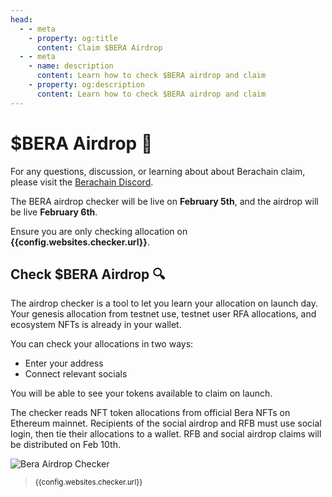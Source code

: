 ```yaml
---
head:
  - - meta
    - property: og:title
      content: Claim $BERA Airdrop
  - - meta
    - name: description
      content: Learn how to check $BERA airdrop and claim
    - property: og:description
      content: Learn how to check $BERA airdrop and claim
---
```


<script setup>
  import config from '@berachain/config/constants.json';
</script>

# $BERA Airdrop 🐻

For any questions, discussion, or learning about about Berachain claim, please visit the [Berachain Discord](https://discord.com/invite/berachain).

The BERA airdrop checker will be live on **February 5th**, and the airdrop will be live **February 6th**.

Ensure you are only checking allocation on **<a :href="config.websites.checker.url">{{config.websites.checker.url}}</a>**.

<!-- Ensure you are only claiming tokens on **<a :href="config.websites.claim.url">{{config.websites.claim.url}}</a>**. -->

## Check $BERA Airdrop 🔍

The airdrop checker is a tool to let you learn your allocation on launch day. Your genesis allocation from testnet use, testnet user RFA allocations, and ecosystem NFTs is already in your wallet.

You can check your allocations in two ways:

- Enter your address
- Connect relevant socials

You will be able to see your tokens available to claim on launch.

The checker reads NFT token allocations from official Bera NFTs on Ethereum mainnet. Recipients of the social airdrop and RFB must use social login, then tie their allocations to a wallet. RFB and social airdrop claims will be distributed on Feb 10th.

<a :href="config.websites.checker.url">

![Bera Airdrop Checker](/assets/berachain-airdrop.jpg)

</a>

> <small><a :href="config.websites.checker.url">{{config.websites.checker.url}}</a></small>

<!-- ## Claim $BERA Airdrop 🎁

The airdrop claim is a tool to allow you to accept your tokens. Claim your tokens by following the steps below.

1. Connect to **<a :href="config.websites.claim.url">{{config.websites.claim.url}}</a>**.

**TODO: Update this image with a real image of the claim page**

<a :href="config.websites.claim.url">

![Bera Airdrop Checker](/assets/berachain-airdrop.jpg)

</a>

2. Click "Claim" and approve the proposed transaction

3. Your claim is complete and should be available in your wallet on the Berchain network. -->
